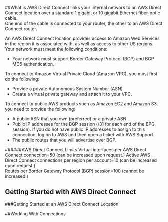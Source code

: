 ##What is
AWS Direct Connect links your internal network to an AWS Direct Connect location over a standard 1 gigabit or 10 gigabit Ethernet fiber-optic cable.  
One end of the cable is connected to your router, the other to an AWS Direct Connect router.  

An AWS Direct Connect location provides access to Amazon Web Services in the region it is associated with, as well as access to other US regions.
Your network must meet the following conditions:
- Your network must support Border Gateway Protocol (BGP) and BGP MD5 authentication.  

To connect to Amazon Virtual Private Cloud (Amazon VPC), you must first do the following:
- Provide a private Autonomous System Number (ASN). 
- Create a virtual private gateway and attach it to your VPC.  

To connect to public AWS products such as Amazon EC2 and Amazon S3, you need to provide the following:
- A public ASN that you own (preferred) or a private ASN.  
- Public IP addresses for the BGP session (/31 for each end of the BPG session). If you do not have public IP addresses to assign to this connection, log on to AWS and then open a ticket with AWS Support.
- The public routes that you will advertise over BGP.  

######AWS Direct Connect Limits
Virtual interfaces per AWS Direct Connect connection=50 (can be increased upon request.)
Active AWS Direct Connect connections per region per account=10 (can be increased upon request.)  
Routes per Border Gateway Protocol (BGP) session=100 (cannot be increased.)  

## Getting Started with AWS Direct Connect
###Getting Started at an AWS Direct Connect Location














##Working With Connections
